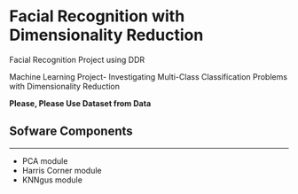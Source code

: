# Facial Recognition with Dimensionality Reduction
Facial Recognition Project using DDR

Machine Learning Project- Investigating Multi-Class Classification Problems with Dimensionality Reduction

**Please, Please Use Dataset from Data**


## Sofware Components
-------------------------

- PCA module
- Harris Corner module
- KNNgus module
